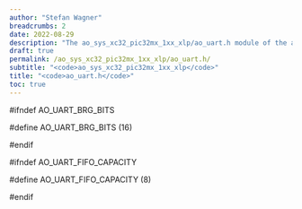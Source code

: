 ```yaml
---
author: "Stefan Wagner"
breadcrumbs: 2
date: 2022-08-29
description: "The ao_sys_xc32_pic32mx_1xx_xlp/ao_uart.h module of the ao real-time operating system."
draft: true
permalink: /ao_sys_xc32_pic32mx_1xx_xlp/ao_uart.h/ 
subtitle: "<code>ao_sys_xc32_pic32mx_1xx_xlp</code>"
title: "<code>ao_uart.h</code>"
toc: true
---
```


#ifndef AO_UART_BRG_BITS

#define AO_UART_BRG_BITS        (16)

#endif

#ifndef AO_UART_FIFO_CAPACITY

#define AO_UART_FIFO_CAPACITY   (8)

#endif

